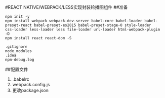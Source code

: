 #REACT NATIVE/WEBPACK/LESS实现封装轮播图组件
##准备
```
npm init -y
npm install webpack webpack-dev-server babel-core babel-loader babel-preset-react babel-preset-es2015 babel-preset-stage-0 style-loader css-loader less-loader less file-loader url-loader html-webpack-plugin -D
npm install react react-dom -S

.gitignore
node_modules
.idea
npm-debug.log
```
##配置文件
1. .babelrc
2. webpack.config.js
3. 更改package.json
